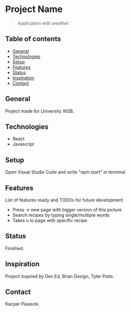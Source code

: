 # Project Name
> Application with weather.

## Table of contents
* [General](#general)
* [Technologies](#technologies)
* [Setup](#setup)
* [Features](#features)
* [Status](#status)
* [Inspiration](#inspiration)
* [Contact](#contact)

## General
Project made for University WSB.

## Technologies
* React
* Javascript

## Setup
Open Visual Studio Code and write "npm start" in terminal.


## Features
List of features ready and TODOs for future development
* Press -> new page with bigger version of this picture
* Search recipes by typing single/multiple words
* Takes u to page with specific recipe


## Status
Finished.

## Inspiration
Project inspired by Dev Ed, Brian Design, Tyler Potts.

## Contact
Kacper Piasecki.